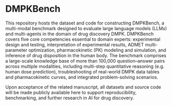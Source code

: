 # DMPKBench

This repository hosts the dataset and code for constructing DMPKBench, a multi-modal benchmark designed to evaluate large language models (LLMs) and multi-agents in the domain of drug discovery DMPK. DMPKBench covers five core competencies essential to domain experts: experimental design and testing, interpretation of experimental results, ADMET multi-parameter optimization, pharmacokinetic (PK) modeling and simulation, and inference of drug disposition in the human body. The benchmark comprises a large-scale knowledge base of more than 100,000 question–answer pairs across multiple modalities, including multi-step quantitative reasoning (e.g. human dose prediction), troubleshooting of real-world DMPK data tables and pharmacokinetic curves, and integrated problem-solving scenarios.

Upon acceptance of the related manuscript, all datasets and source code will be made publicly available here to support reproducibility, benchmarking, and further research in AI for drug discovery.
